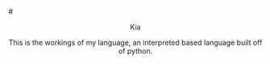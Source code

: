 #<div align="center">Kia</div>
<div align="center">This is the workings of my language, an interpreted based language built off of python.</div>